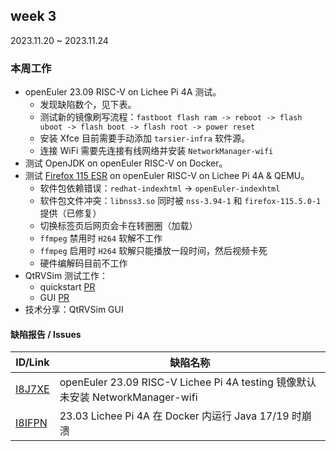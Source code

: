 ## week 3

2023.11.20 ~ 2023.11.24

### 本周工作

- openEuler 23.09 RISC-V on Lichee Pi 4A 测试。
    - 发现缺陷数个，见下表。
    - 测试新的镜像刷写流程：`fastboot flash ram -> reboot -> flash uboot -> flash boot -> flash root -> power reset`
    - 安装 Xfce 目前需要手动添加 `tarsier-infra` 软件源。
    - 连接 WiFi 需要先连接有线网络并安装 `NetworkManager-wifi`
- 测试 OpenJDK on openEuler RISC-V on Docker。
- 测试 [Firefox 115 ESR](http://124.70.71.209:82/openEuler:/23.09:/RISC-V:/Jingwiw/standard_riscv64/riscv64/) on openEuler RISC-V on Lichee Pi 4A & QEMU。
    - 软件包依赖错误：`redhat-indexhtml` -> `openEuler-indexhtml`
    - 软件包文件冲突：`libnss3.so` 同时被 `nss-3.94-1` 和 `firefox-115.5.0-1` 提供（已修复）
    - 切换标签页后网页会卡在转圈圈（加载）
    - `ffmpeg` 禁用时 `H264` 软解不工作
    - `ffmpeg` 启用时 `H264` 软解只能播放一段时间，然后视频卡死
    - 硬件编解码目前不工作
- QtRVSim 测试工作：
    - quickstart [PR](https://gitee.com/yunxiangluo/qtrvsim-test/pulls/3)
    - GUI [PR](https://gitee.com/yunxiangluo/qtrvsim-test/pulls/9)
- 技术分享：QtRVSim GUI

#### 缺陷报告 / Issues

| ID/Link                                                    | 缺陷名称                                                                       |
|------------------------------------------------------------|----------------------------------------------------------------------------|
| [I8J7XE](https://gitee.com/openeuler/RISC-V/issues/I8J7XE) | openEuler 23.09 RISC-V Lichee Pi 4A testing 镜像默认未安装 NetworkManager-wifi |
| [I8IFPN](https://gitee.com/openeuler/RISC-V/issues/I8IFPN) | 23.03 Lichee Pi 4A 在 Docker 内运行 Java 17/19 时崩溃                          |